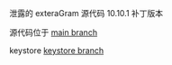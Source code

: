 泄露的 exteraGram 源代码 10.10.1 补丁版本

源代码位于 [main branch](https://github.com/cnwxu3ea/exteragram-dev/tree/main/)

keystore [keystore branch](https://github.com/cnwxu3ea/exteragram-dev/tree/keystore/)
